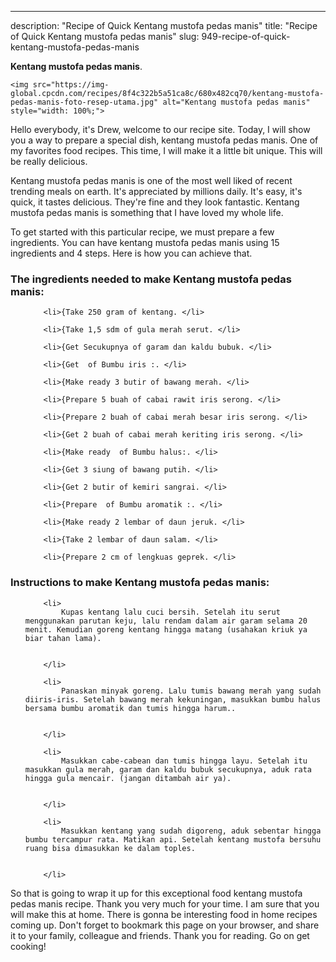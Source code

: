 ---
description: "Recipe of Quick Kentang mustofa pedas manis"
title: "Recipe of Quick Kentang mustofa pedas manis"
slug: 949-recipe-of-quick-kentang-mustofa-pedas-manis

<p>
	<strong>Kentang mustofa pedas manis</strong>. 
	
</p>
<p>
	
	<img src="https://img-global.cpcdn.com/recipes/8f4c322b5a51ca8c/680x482cq70/kentang-mustofa-pedas-manis-foto-resep-utama.jpg" alt="Kentang mustofa pedas manis" style="width: 100%;">
	
	
</p>
<p>
	Hello everybody, it's Drew, welcome to our recipe site. Today, I will show you a way to prepare a special dish, kentang mustofa pedas manis. One of my favorites food recipes. This time, I will make it a little bit unique. This will be really delicious.
</p>
	
<p>
	
</p>
<p>
	Kentang mustofa pedas manis is one of the most well liked of recent trending meals on earth. It's appreciated by millions daily. It's easy, it's quick, it tastes delicious. They're fine and they look fantastic. Kentang mustofa pedas manis is something that I have loved my whole life.
</p>

<p>
To get started with this particular recipe, we must prepare a few ingredients. You can have kentang mustofa pedas manis using 15 ingredients and 4 steps. Here is how you can achieve that.
</p>

<h3>The ingredients needed to make Kentang mustofa pedas manis:</h3>

<ol>
	
		<li>{Take 250 gram of kentang. </li>
	
		<li>{Take 1,5 sdm of gula merah serut. </li>
	
		<li>{Get Secukupnya of garam dan kaldu bubuk. </li>
	
		<li>{Get  of Bumbu iris :. </li>
	
		<li>{Make ready 3 butir of bawang merah. </li>
	
		<li>{Prepare 5 buah of cabai rawit iris serong. </li>
	
		<li>{Prepare 2 buah of cabai merah besar iris serong. </li>
	
		<li>{Get 2 buah of cabai merah keriting iris serong. </li>
	
		<li>{Make ready  of Bumbu halus:. </li>
	
		<li>{Get 3 siung of bawang putih. </li>
	
		<li>{Get 2 butir of kemiri sangrai. </li>
	
		<li>{Prepare  of Bumbu aromatik :. </li>
	
		<li>{Make ready 2 lembar of daun jeruk. </li>
	
		<li>{Take 2 lembar of daun salam. </li>
	
		<li>{Prepare 2 cm of lengkuas geprek. </li>
	
</ol>
<p>
	
</p>

<h3>Instructions to make Kentang mustofa pedas manis:</h3>

<ol>
	
		<li>
			Kupas kentang lalu cuci bersih. Setelah itu serut menggunakan parutan keju, lalu rendam dalam air garam selama 20 menit. Kemudian goreng kentang hingga matang (usahakan kriuk ya biar tahan lama).
			
			
		</li>
	
		<li>
			Panaskan minyak goreng. Lalu tumis bawang merah yang sudah diiris-iris. Setelah bawang merah kekuningan, masukkan bumbu halus bersama bumbu aromatik dan tumis hingga harum..
			
			
		</li>
	
		<li>
			Masukkan cabe-cabean dan tumis hingga layu. Setelah itu masukkan gula merah, garam dan kaldu bubuk secukupnya, aduk rata hingga gula mencair. (jangan ditambah air ya).
			
			
		</li>
	
		<li>
			Masukkan kentang yang sudah digoreng, aduk sebentar hingga bumbu tercampur rata. Matikan api. Setelah kentang mustofa bersuhu ruang bisa dimasukkan ke dalam toples.
			
			
		</li>
	
</ol>

<p>
	
</p>

<p>
	So that is going to wrap it up for this exceptional food kentang mustofa pedas manis recipe. Thank you very much for your time. I am sure that you will make this at home. There is gonna be interesting food in home recipes coming up. Don't forget to bookmark this page on your browser, and share it to your family, colleague and friends. Thank you for reading. Go on get cooking!
</p>
